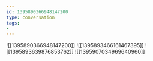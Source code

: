 ```yaml
---
id: 1395890366948147200
type: conversation
tags:
- 
---
```

![[1395890366948147200]]
![[1395893466161467395]]
![[1395893639876853762]]
![[1395907034969640960]]

